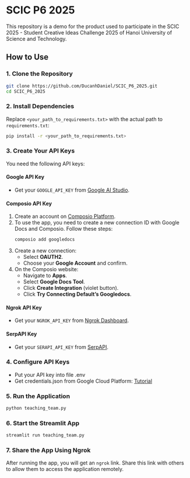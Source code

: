 # SCIC P6 2025

This repository is a demo for the product used to participate in the SCIC 2025 - Student Creative Ideas Challenge 2025 of Hanoi University of Science and Technology.

## How to Use

### 1. Clone the Repository
```sh
git clone https://github.com/DucanhDaniel/SCIC_P6_2025.git
cd SCIC_P6_2025
```

### 2. Install Dependencies
Replace `<your_path_to_requirements.txt>` with the actual path to `requirements.txt`:
```sh
pip install -r <your_path_to_requirements.txt>
```

### 3. Create Your API Keys
You need the following API keys:

#### Google API Key
- Get your `GOOGLE_API_KEY` from [Google AI Studio](https://ai.google.dev/aistudio).

#### Composio API Key
1. Create an account on [Composio Platform](https://composio.io).
2. To use the app, you need to create a new connection ID with Google Docs and Composio. Follow these steps:
   ```sh
   composio add googledocs
   ```
3. Create a new connection:
   - Select **OAUTH2**.
   - Choose your **Google Account** and confirm.
4. On the Composio website:
   - Navigate to **Apps**.
   - Select **Google Docs Tool**.
   - Click **Create Integration** (violet button).
   - Click **Try Connecting Default’s Googledocs**.

#### Ngrok API Key
- Get your `NGROK_API_KEY` from [Ngrok Dashboard](https://dashboard.ngrok.com/get-started/your-authtoken).

#### SerpAPI Key
- Get your `SERAPI_API_KEY` from [SerpAPI](https://serpapi.com/).

### 4. Configure API Keys
- Put your API key into file .env 
- Get credentials.json from Google Cloud Platform: [Tutorial](https://blog.cloud-ace.vn/huong-dan-su-dung-service-account-cua-google-cloud-platform-trong-ung-dung/)
 
### 5. Run the Application
```sh
python teaching_team.py
```

### 6. Start the Streamlit App
```sh
streamlit run teaching_team.py
```

### 7. Share the App Using Ngrok
After running the app, you will get an `ngrok` link. Share this link with others to allow them to access the application remotely.



